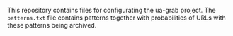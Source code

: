 This repository contains files for configurating the ua-grab project. The `patterns.txt` file contains patterns together with probabilities of URLs with these patterns being archived.
